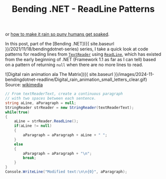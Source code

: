 ﻿---
layout: post
title: Bending .NET - ReadLine Patterns
---
or [how to make it rain so puny humans get soaked](https://www.youtube.com/watch?v=YBQLEhzlYX8).

In this post, part of the [Bending .NET]({{ site.baseurl
}}/2021/11/18/bendingdotnet-series) series, I take a quick look at code patterns
for reading lines from
[`TextReader`](https://learn.microsoft.com/en-us/dotnet/api/system.io.textreader?view=net-9.0)
using
[`ReadLine`](https://learn.microsoft.com/en-us/dotnet/api/system.io.textreader.readline?view=net-9.0),
which has existed from the early beginning of .NET (Framework 1.1 as far as I
can tell) based on a pattern of returning `null` when there are no more lines to
read. 

![Digital rain animation ala The Matrix]({{ site.baseurl }}/images/2024-11-bendingdotnet-readline/Digital_rain_animation_small_letters_clear.gif)
Source: [wikimedia](https://upload.wikimedia.org/wikipedia/commons/1/17/Digital_rain_animation_small_letters_clear.gif)



```csharp
// From textReaderText, create a continuous paragraph
// with two spaces between each sentence.
string aLine, aParagraph = null;
StringReader strReader = new StringReader(textReaderText);
while(true)
{
    aLine = strReader.ReadLine();
    if(aLine != null)
    {
        aParagraph = aParagraph + aLine + " ";
    }
    else
    {
        aParagraph = aParagraph + "\n";
        break;
    }
}
Console.WriteLine("Modified text:\n\n{0}", aParagraph);
```